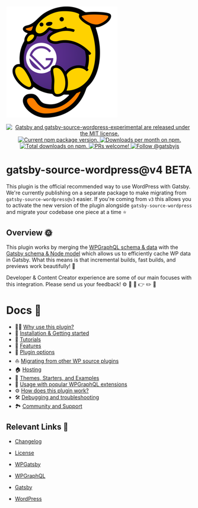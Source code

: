 

![Wapuu hugging a ball with the Gatsby logo on it](./docs/assets/gatsby-wapuus.png)



<p align="center">
  <a href="https://github.com/gatsbyjs/gatsby-source-wordpress-experimental/blob/master/LICENSE">
    <img src="https://img.shields.io/badge/license-MIT-blue.svg" alt="Gatsby and gatsby-source-wordpress-experimental are released under the MIT license." />
  </a>
  <a href="https://www.npmjs.org/package/gatsby-source-wordpress-experimental">
    <img src="https://img.shields.io/npm/v/gatsby-source-wordpress-experimental.svg" alt="Current npm package version." />
  </a>
  <a href="https://npmcharts.com/compare/gatsby-source-wordpress-experimental?minimal=true">
    <img src="https://img.shields.io/npm/dm/gatsby-source-wordpress-experimental.svg" alt="Downloads per month on npm." />
  </a>
  <a href="https://npmcharts.com/compare/gatsby-source-wordpress-experimental?minimal=true">
    <img src="https://img.shields.io/npm/dt/gatsby-source-wordpress-experimental.svg" alt="Total downloads on npm." />
  </a>
  <a href="https://gatsbyjs.org/contributing/how-to-contribute/">
    <img src="https://img.shields.io/badge/PRs-welcome-brightgreen.svg" alt="PRs welcome!" />
  </a>
  <a href="https://twitter.com/intent/follow?screen_name=gatsbyjs">
    <img src="https://img.shields.io/twitter/follow/gatsbyjs.svg?label=Follow%20@gatsbyjs" alt="Follow @gatsbyjs" />
  </a>
</p>


# gatsby-source-wordpress@v4 BETA

This plugin is the official recommended way to use WordPress with Gatsby. We're currently publishing on a separate package to make migrating from `gatsby-source-wordpress@v3` easier. If you're coming from `v3`  ​this allows you to activate the new version of the plugin alongside `gatsby-source-wordpress` and migrate your codebase one piece at a time :star:



## Overview :sun_with_face:

This plugin works by merging the [WPGraphQL schema & data](https://docs.wpgraphql.com/guides/about-wpgraphql/) with the [Gatsby schema & Node model](https://www.gatsbyjs.org/docs/node-model/) which allows us to efficiently cache WP data in Gatsby. What this means is that incremental builds, fast builds, and previews work beautifully!  :nail_care:

Developer & Content Creator experience are some of our main focuses with this integration. Please send us your feedback! :gear: :mag_right: :eyes: :point_right: :pencil2: :page_facing_up: 



# Docs :book:

- :woman_singer:  [Why use this plugin?](./docs/why-use-this-plugin.md) 
- :runner: [Installation & Getting started](./docs/getting-started.md)
- :school: [Tutorials](./docs/tutorials/index.md)
- :feet: [Features](./docs/features/index.md)
- :electric_plug: [Plugin options](./docs/plugin-options.md)
- :boat: [Migrating from other WP source plugins](./docs/migrating-from-other-wp-source-plugins.md)
- :house: [Hosting](./docs/hosting.md)
- :athletic_shoe: [Themes, Starters, and Examples](./docs/themes-starters-examples.md)
-  :medal_sports: [Usage with popular WPGraphQL extensions](./docs/usage-with-popular-wp-graphql-extensions.md)
- :gear: [How does this plugin work?](./docs/how-does-this-plugin-work.md)
- :hammer_and_wrench: [Debugging and troubleshooting](./docs/debugging-and-troubleshooting.md)
- :national_park: [Community and Support](./docs/community-and-support.md)



## Relevant Links :link:

- [Changelog](./CHANGELOG.md)

- [License](./LICENSE)

- [WPGatsby](https://github.com/gatsbyjs/wp-gatsby)

- [WPGraphQL](https://github.com/wp-graphql/wp-graphql)

- [Gatsby](https://www.gatsbyjs.org/)

- [WordPress](https://wordpress.org/)

  

